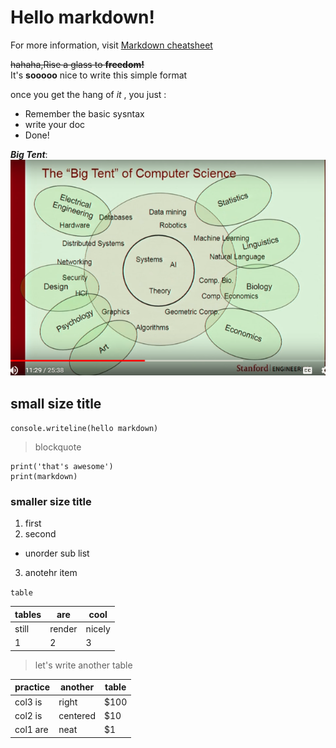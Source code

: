 # Hello markdown!  
For more information, visit [Markdown cheatsheet](https://github.com/adam-p/markdown-here/wiki/Markdown-Cheatsheet)  

~~hahaha,Rise a glass to __freedom!__~~  
It's __sooooo__ nice to write this simple format  

once you get the hang of _it_ , you just :  
- Remember the basic sysntax  
- write your doc  
- Done!  

**_Big Tent_**:  
![Image](https://github.com/GerogeZhi/remote_repo/blob/master/big%20tent.PNG)  


## small size title
`console.writeline(hello markdown)`  

> blockquote  
```
print('that's awesome')
print(markdown)
```  

### smaller size title  
1. first  
2. second  
- unorder sub list  
3. anotehr item  

`table`  

tables | are | cool
-- | -- | --
still | render | nicely
1|2|3  

> let's write another table  

practice | another | table
-- | -- | --
col3 is | right | $100
col2 is | centered | $10
col1 are | neat | $1

